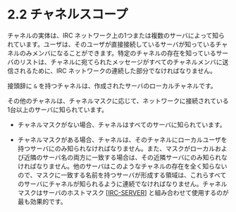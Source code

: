 # 2.2 チャネルスコープ

チャネルの実体は、IRC ネットワーク上の1つまたは複数のサーバによって知られています。ユーザは、そのユーザが直接接続しているサーバが知っているチャネルのみメンバになることができます。特定のチャネルの存在を知っているサーバのリストは、チャネルに宛てられたメッセージがすべてのチャネルメンバに送信されるために、IRC ネットワークの連続した部分でなければなりません。

接頭辞に `&` を持つチャネルは、作成されたサーバのローカルチャネルです。

その他のチャネルは、チャネルマスクに応じて、ネットワークに接続されている1台以上のサーバに知られています。

- チャネルマスクがない場合、チャネルはすべてのサーバに知られています。

- チャネルマスクがある場合、チャネルは、そのチャネルにローカルユーザを持つサーバにのみ知られなければなりません。また、マスクがローカルおよび近隣のサーバ名の両方に一致する場合は、その近隣サーバにのみ知られなければなりません。他のサーバはこのようなチャネルの存在を全く知らないので、マスクに一致する名前を持つサーバが形成する領域は、これらすべてのサーバにチャネルが知られるように連続でなければなりません。チャネルマスクはサーバのホストマスク [[IRC-SERVER]((https://solareenlo.com/rfc2813))] と組み合わせて使用するのが最も効果的です。
